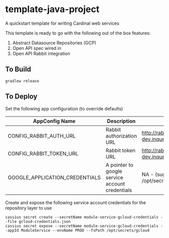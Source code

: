 # template-java-project
A quickstart template for writing Cardinal web services

This template is ready to go with the following out of the box features:

1. Abstract Datasource Repositories (GCP)
2. Open API spec wired in
3. Open API Rabbit integration 

## To Build

```
gradlew release

```

## To Deploy

Set the following app configuration (to override defaults)

| AppConfig Name | Description | Default |
| ----- | ---- | ---- |
| CONFIG_RABBIT_AUTH_URL | Rabbit authorization URL | http://rabbit-dev.inquestdevops.com/auth/login |
| CONFIG_RABBIT_TOKEN_URL | Rabbit token URL | http://rabbit-dev.inquestdevops.com/token |
| GOOGLE_APPLICATION_CREDENTIALS | A pointer to google service account credentials | NA - (suggest /opt/secrets/gcloud/data)

Create and expose the following service account credentials for the repository layer to use

```
cassius secret create --secretName module-service-gcloud-credentials --file gcloud-credentials.json 
cassius secret expose --secretName module-service-gcloud-credentials --appId ModuleService --envName PROD --fsPath /opt/secrets/gcloud
```

